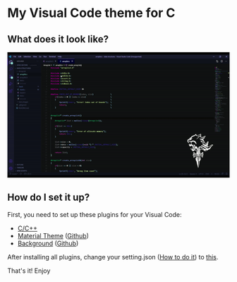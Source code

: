 # My Visual Code theme for C
## What does it look like?
![theme](content/theme.gif)
## How do I set it up?
First, you need to set up these plugins for your Visual Code:
* [C/C++](https://marketplace.visualstudio.com/items?itemName=ms-vscode.cpptools)
* [Material Theme](https://marketplace.visualstudio.com/items?itemName=Equinusocio.vsc-material-theme) ([Github](https://github.com/material-ocean/Material-Ocean))
* [Background](https://marketplace.visualstudio.com/items?itemName=shalldie.background) ([Github](https://github.com/shalldie/vscode-background))  

After installing all plugins, change your setting.json ([How to do it](https://code.visualstudio.com/docs/getstarted/settings)) to [this](https://github.com/ThePersonThat/vscode-theme/blob/master/settings.json).

That's it! Enjoy
